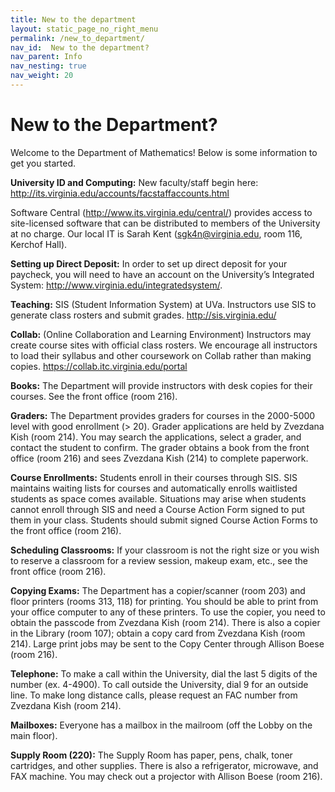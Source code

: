 ```yaml
---
title: New to the department
layout: static_page_no_right_menu
permalink: /new_to_department/
nav_id:  New to the department?
nav_parent: Info
nav_nesting: true
nav_weight: 20
---
```

# New to the Department?


Welcome to the Department of Mathematics!  Below is some information to get you started.

**University ID and Computing:**  New faculty/staff begin here: http://its.virginia.edu/accounts/facstaffaccounts.html

Software Central (http://www.its.virginia.edu/central/) provides access to site-licensed software that can be distributed to members of the University at no charge.  Our local IT is Sarah Kent (sgk4n@virginia.edu, room 116, Kerchof Hall).

**Setting up Direct Deposit:**  In order to set up direct deposit for your paycheck, you will need to have an account on the University’s Integrated System: http://www.virginia.edu/integratedsystem/.    

**Teaching:** SIS (Student Information System) at UVa.  Instructors use SIS to generate class rosters and submit grades.  http://sis.virginia.edu/

**Collab:** (Online Collaboration and Learning Environment) Instructors may create course sites with official class rosters. We encourage all instructors to load their syllabus and other coursework on Collab rather than making copies.  https://collab.itc.virginia.edu/portal

**Books:** The Department will provide instructors with desk copies for their courses. See the front office (room 216).

**Graders:**  The Department provides graders for courses in the 2000-5000 level with good enrollment (> 20). Grader applications are held by Zvezdana Kish (room 214). You may search the applications, select a grader, and contact the student to confirm. The grader obtains a book from the front office (room 216) and sees Zvezdana Kish (214) to complete paperwork.

**Course Enrollments:**  Students enroll in their courses through SIS. SIS maintains waiting lists for courses and automatically enrolls waitlisted students as space comes available. Situations may arise when students cannot enroll through SIS and need a Course Action Form signed to put them in your class. Students should submit signed Course Action Forms to the front office (room 216).

**Scheduling Classrooms:** If your classroom is not the right size or you wish to reserve a classroom for a review session, makeup exam, etc., see the front office (room 216).

**Copying Exams:** The Department has a copier/scanner (room 203) and floor printers (rooms 313, 118) for printing. You should be able to print from your office computer to any of these printers. To use the copier, you need to obtain the passcode from Zvezdana Kish (room 214). There is also a copier in the Library (room 107); obtain a copy card from Zvezdana Kish (room 214). Large print jobs may be sent to the Copy Center through Allison Boese (room 216).

**Telephone:** To make a call within the University, dial the last 5 digits of the number (ex. 4-4900). To call outside the University, dial 9 for an outside line. To make long distance calls, please request an FAC number from Zvezdana Kish (room 214).

**Mailboxes:** Everyone has a mailbox in the mailroom (off the Lobby on the main floor).

**Supply Room (220):** The Supply Room has paper, pens, chalk, toner cartridges, and other supplies. There is also a refrigerator, microwave, and FAX machine. You may check out a projector with Allison Boese (room 216).
